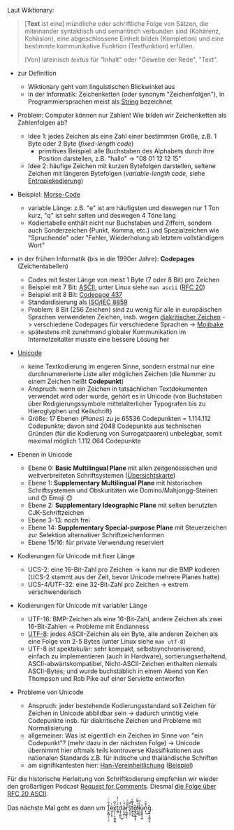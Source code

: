 Laut Wiktionary:

> \[**Text** ist eine\] mündliche oder schriftliche Folge von Sätzen, die miteinander syntaktisch und semantisch verbunden sind (Kohärenz, Kohäsion), eine abgeschlossene Einheit bilden (Kompletion) und eine bestimmte kommunikative Funktion (Textfunktion) erfüllen.
> 
> \[Von\] lateinisch _textus_ für "Inhalt" oder "Gewebe der Rede", "Text".

- zur Definition
    - Wiktionary geht vom linguistischen Blickwinkel aus
    - in der Informatik: Zeichenketten (oder synonym "Zeichenfolgen"), in Programmiersprachen meist als [String](https://de.wikipedia.org/wiki/Zeichenkette ) bezeichnet

- Problem: Computer können nur Zahlen! Wie bilden wir Zeichenketten als Zahlenfolgen ab?
    - Idee 1: jedes Zeichen als eine Zahl einer bestimmten Größe, z.B. 1 Byte oder 2 Byte (_fixed-length code_)
        - primitives Beispiel: alle Buchstaben des Alphabets durch ihre Position darstellen, z.B. "hallo" -> "08 01 12 12 15"
    - Idee 2: häufige Zeichen mit kurzen Bytefolgen darstellen, seltene Zeichen mit längeren Bytefolgen (_variable-length code_, siehe [Entropiekodierung](https://de.wikipedia.org/wiki/Entropiekodierung))

- Beispiel: [Morse-Code](https://de.wikipedia.org/wiki/Morsezeichen)
    - variable Länge: z.B. "e" ist am häufigsten und deswegen nur 1 Ton kurz, "q" ist sehr selten und deswegen 4 Töne lang
    - Kodiertabelle enthält nicht nur Buchstaben und Ziffern, sondern auch Sonderzeichen (Punkt, Komma, etc.) und Spezialzeichen wie "Spruchende" oder "Fehler, Wiederholung ab letztem vollständigem Wort"

- in der frühen Informatik (bis in die 1990er Jahre): **Codepages** (Zeichentabellen)
    - Codes mit fester Länge von meist 1 Byte (7 oder 8 Bit) pro Zeichen
    - Beispiel mit 7 Bit: [ASCII](https://de.wikipedia.org/wiki/ASCII ), unter Linux siehe `man ascii` ([RFC 20](https://datatracker.ietf.org/doc/html/rfc20 ))
    - Beispiel mit 8 Bit: [Codepage 437](https://de.wikipedia.org/wiki/Codepage_437 )
    - Standardisierung als [ISO/IEC 8859](https://en.wikipedia.org/wiki/ISO/IEC_8859 )
    - Problem: 8 Bit (256 Zeichen) sind zu wenig für alle in europäischen Sprachen verwendeten Zeichen, insb. wegen [diakritischer Zeichen](https://de.wikipedia.org/wiki/Diakritisches_Zeichen ) -> verschiedene Codepages für verschiedene Sprachen -> [Mojibake](https://de.wikipedia.org/wiki/Zeichensalat )
    - spätestens mit zunehmend globaler Kommunikation im Internetzeitalter musste eine bessere Lösung her

- [Unicode](https://de.wikipedia.org/wiki/Unicode )
    - keine Textkodierung im engeren Sinne, sondern erstmal nur eine durchnummerierte Liste aller möglichen Zeichen (die Nummer zu einem Zeichen heißt **Codepunkt**)
    - Anspruch: wenn ein Zeichen in tatsächlichen Textdokumenten verwendet wird oder wurde, gehört es in Unicode (von Buchstaben über Redigierungssymbole mittelalterlicher Typografen bis zu Hieroglyphen und Keilschrift)
    - Größe: 17 Ebenen (_Planes_) zu je 65536 Codepunkten = 1.114.112 Codepunkte; davon sind 2048 Codepunkte aus technischen Gründen (für die Kodierung von Surrogatpaaren) unbelegbar, somit maximal möglich 1.112.064 Codepunkte

- Ebenen in Unicode
    - Ebene 0: **Basic Multilingual Plane** mit allen zeitgenössischen und weitverbreiteten Schriftsystemen ([Übersichtskarte](https://commons.wikimedia.org/wiki/File:Roadmap_to_Unicode_BMP_multilingual.svg ))
    - Ebene 1: **Supplementary Multilingual Plane** mit historischen Schriftsystemen und Obskuritäten wie Domino/Mahjongg-Steinen und 😍 Emoji 😍
    - Ebene 2: **Supplementary Ideographic Plane** mit selten benutzten CJK-Schriftzeichen
    - Ebene 3-13: noch frei
    - Ebene 14: **Supplementary Special-purpose Plane** mit Steuerzeichen zur Selektion alternativer Schriftzeichenformen
    - Ebene 15/16: für private Verwendung reserviert

- Kodierungen für Unicode mit fixer Länge
    - UCS-2: eine 16-Bit-Zahl pro Zeichen -> kann nur die BMP kodieren (UCS-2 stammt aus der Zeit, bevor Unicode mehrere Planes hatte)
    - UCS-4/UTF-32: eine 32-Bit-Zahl pro Zeichen -> extrem verschwenderisch

- Kodierungen für Unicode mit variabler Länge
    - UTF-16: BMP-Zeichen als eine 16-Bit-Zahl, andere Zeichen als zwei 16-Bit-Zahlen -> Probleme mit Endianness
    - [UTF-8](https://de.wikipedia.org/wiki/UTF-8 ): jedes ASCII-Zeichen als ein Byte, alle anderen Zeichen als eine Folge von 2-5 Bytes (unter Linux siehe `man utf-8`)
    - UTF-8 ist spektakulär: sehr kompakt, selbstsynchronisierend, einfach zu implementieren (auch in Hardware), sortierungserhaltend, ASCII-abwärtskompatibel, Nicht-ASCII-Zeichen enthalten niemals ASCII-Bytes; und wurde buchstäblich in einem Abend von Ken Thompson und Rob Pike auf einer Serviette entworfen

- Probleme von Unicode
    - Anspruch: jeder bestehende Kodierungsstandard soll Zeichen für Zeichen in Unicode abbildbar sein -> dadurch unnötig viele Codepunkte insb. für diakritische Zeichen und Probleme mit Normalisierung
    - allgemeiner: Was ist eigentlich ein Zeichen im Sinne von "ein Codepunkt"? (mehr dazu in der nächsten Folge) -> Unicode übernimmt hier oftmals teils kontroverse Klassifikationen aus nationalen Standards z.B. für indische und thailändische Schriften
    - am signifikantesten hier: [Han-Vereinheitlichung](https://de.wikipedia.org/wiki/Han-Vereinheitlichung ) ([Beispiel](https://commons.wikimedia.org/wiki/File:Source_Han_Sans_Version_Difference.svg ))

Für die historische Herleitung von Schriftkodierung empfehlen wir wieder den großartigen Podcast [Request for Comments](https://requestforcomments.de/ ). Diesmal [die Folge über RFC 20 ASCII](https://requestforcomments.de/archives/400 ).

Das nächste Mal geht es dann um T̪͙̪̻̹̩̠͔͑͋ͥ͘ę̥͔̝̘ͦͬx̨̜̩̜͙̦̻̗̳̒̊͆t̯̳̓ͥ͐ͣ́d͔̱̗̯̪̭́͛͜ͅa̵͕̯͕̻̜ͮ͒ͭȓ̜͚͚̯͎͓̋̎̈́͘s̥̯̠̬̆̿͡t̫̱̺͉̱̓͒͑͐͢e̸͖̮̙̺̠̗̬̅ͅl̝͉͚ͪ͋ͤ͜l̵̦̪͔͈̉͑u̴̝̲̠̳̖̘͚̔n͙̹̍̆͊̈͢g̨͍̣̝̣͇̯̮̠̏.
